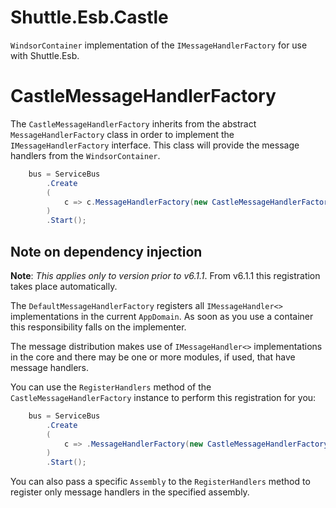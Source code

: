 Shuttle.Esb.Castle
==================

`WindsorContainer` implementation of the `IMessageHandlerFactory` for use with Shuttle.Esb.

# CastleMessageHandlerFactory

The `CastleMessageHandlerFactory` inherits from the abstract `MessageHandlerFactory` class in order to implement the `IMessageHandlerFactory` interface.  This class will provide the message handlers from the `WindsorContainer`.

~~~c#
	bus = ServiceBus
		.Create
		(
			c => c.MessageHandlerFactory(new CastleMessageHandlerFactory(new WindsorContainer()))
		)
		.Start();
~~~

## Note on dependency injection

**Note**: *This applies only to version prior to v6.1.1*.  From v6.1.1 this registration takes place automatically.

The `DefaultMessageHandlerFactory` registers all `IMessageHandler<>` implementations in the current `AppDomain`.  As soon as you use a container this responsibility falls on the implementer.

The message distribution makes use of `IMessageHandler<>` implementations in the core and there may be one or more modules, if used, that have message handlers.

You can use the `RegisterHandlers` method of the `CastleMessageHandlerFactory` instance to perform this registration for you:

~~~c#
	bus = ServiceBus
		.Create
		(
			c => .MessageHandlerFactory(new CastleMessageHandlerFactory(new WindsorContainer()).RegisterHandlers())
		)
		.Start();
~~~

You can also pass a specific `Assembly` to the `RegisterHandlers` method to register only message handlers in the specified assembly.
